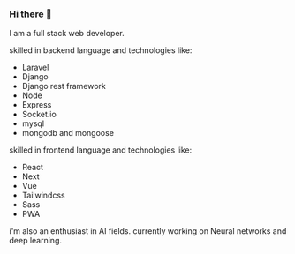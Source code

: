 ### Hi there 👋
  
I am a full stack web developer.

skilled in backend language and technologies like:
- Laravel
- Django
- Django rest framework
- Node
- Express
- Socket.io
- mysql 
- mongodb and mongoose

skilled in frontend language and technologies like:
- React
- Next 
- Vue
- Tailwindcss
- Sass
- PWA

i'm also an enthusiast in AI fields. currently working on Neural networks and deep learning. 
